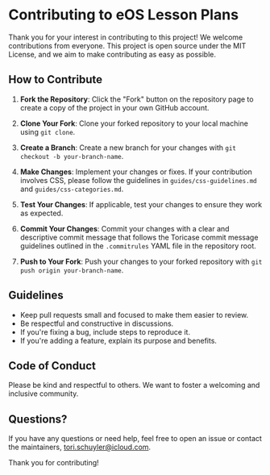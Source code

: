 # Contributing to eOS Lesson Plans

Thank you for your interest in contributing to this project! We welcome contributions from everyone.
This project is open source under the MIT License, and we aim to make contributing as easy as possible.

## How to Contribute

1. **Fork the Repository**: Click the "Fork" button on the repository page to create a copy of the project in your own GitHub account.

2. **Clone Your Fork**: Clone your forked repository to your local machine using `git clone`.

3. **Create a Branch**: Create a new branch for your changes with `git checkout -b your-branch-name`.

4. **Make Changes**: Implement your changes or fixes. If your contribution involves CSS, please follow the guidelines in `guides/css-guidelines.md`
and `guides/css-categories.md`.

5. **Test Your Changes**: If applicable, test your changes to ensure they work as expected.

6. **Commit Your Changes**: Commit your changes with a clear and descriptive commit message that follows the Toricase commit message guidelines 
outlined in the `.commitrules` YAML file in the repository root.

7. **Push to Your Fork**: Push your changes to your forked repository with `git push origin your-branch-name`.

## Guidelines

- Keep pull requests small and focused to make them easier to review.
- Be respectful and constructive in discussions.
- If you're fixing a bug, include steps to reproduce it.
- If you're adding a feature, explain its purpose and benefits.

## Code of Conduct

Please be kind and respectful to others. We want to foster a welcoming and inclusive community.

## Questions?

If you have any questions or need help, feel free to open an issue or contact the maintainers, <tori.schuyler@icloud.com>.

Thank you for contributing!
